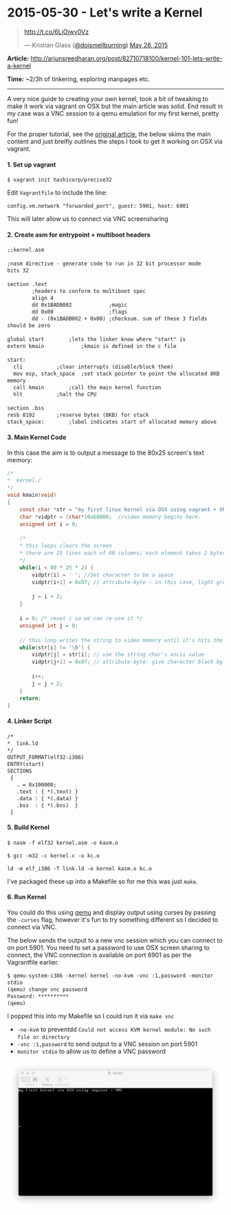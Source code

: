 # 2015-05-30 - Let's write a Kernel

<blockquote class="twitter-tweet" data-conversation="none" data-cards="hidden" data-partner="tweetdeck"><p lang="und" dir="ltr"><a href="http://t.co/6LjOiwv0Vz">http://t.co/6LjOiwv0Vz</a></p>&mdash; Kristian Glass (<a href="https://twitter.com/doismellburning">@doismellburning<a>) <a href="https://twitter.com/doismellburning/status/603982381272453120">May 28, 2015</a></blockquote>
<script async src="//platform.twitter.com/widgets.js" charset="utf-8"></script>

**Article:** http://arjunsreedharan.org/post/82710718100/kernel-101-lets-write-a-kernel

**Time:** ~2/3h of tinkering, exploring manpages etc.

---

A very nice guide to creating your own kernel, took a bit of tweaking to make it
work via vagrant on OSX but the main article was solid. End result in my case was a VNC session to a qemu emulation for my first kernel, pretty fun!

For the proper tutorial, see the [original
article](http://arjunsreedharan.org/post/82710718100/kernel-101-lets-write-a-kernel), the below skims the main content and just breifly outlines the steps I took to get it working on OSX via vagrant.

#### 1. Set up vagrant

```
$ vagrant init hashicorp/precise32
```

Edit `Vagrantfile` to include the line:

```
config.vm.network "forwarded_port", guest: 5901, host: 6901
```

This will later allow us to connect via VNC screensharing

#### 2. Create asm for entrypoint + multiboot headers

```assembly
;;kernel.asm

;nasm directive - generate code to run in 32 bit processor mode
bits 32

section .text
        ;headers to conform to multiboot spec
        align 4
        dd 0x1BADB002            ;magic
        dd 0x00                  ;flags
        dd - (0x1BADB002 + 0x00) ;checksum. sum of these 3 fields should be zero

global start		;lets the linker know where "start" is
extern kmain	        ;kmain is defined in the c file

start:
  cli 			;clear interrupts (disable/block them)
  mov esp, stack_space	;set stack pointer to point the allocated 8KB memory
  call kmain		;call the main kernel function
  hlt		 	;halt the CPU

section .bss
resb 8192		;reserve bytes (8KB) for stack
stack_space:		;label indicates start of allocated memory above
```

#### 3. Main Kernel Code

In this case the aim is to output a message to the 80x25 screen's text memory:

```c
/*
*  kernel.c
*/
void kmain(void)
{
	const char *str = "my first linux kernel via OSX using vagrant + VNC";
	char *vidptr = (char*)0xb8000; 	//video memory begins here.
	unsigned int i = 0;

	/*
	* this loops clears the screen
	* there are 25 lines each of 80 columns; each element takes 2 bytes (16bit)
	*/
	while(i < 80 * 25 * 2) {
		vidptr[i] = ' '; //Set character to be a space
		vidptr[i+1] = 0x07; // attribute-byte - in this case, light grey on black screen
		
		j = i + 2;
	}

	i = 0; /* reset i so we can re-use it */
	unsigned int j = 0;
	
	// this loop writes the string to video memory until it's hits the null string terminator
	while(str[i] != '\0') {
		vidptr[j] = str[i]; // use the string char's ascii value
		vidptr[j+1] = 0x07; // attribute-byte: give character black bg and light grey fg
		
		i++;
		j = j + 2;
	}
	return;
}
```

#### 4. Linker Script

```ld
/*
*  link.ld
*/
OUTPUT_FORMAT(elf32-i386)
ENTRY(start)
SECTIONS
 {
   . = 0x100000;
   .text : { *(.text) }
   .data : { *(.data) }
   .bss  : { *(.bss)  }
 }
 ```

#### 5. Build Kernel

```
$ nasm -f elf32 kernel.asm -o kasm.o
```

```
$ gcc -m32 -c kernel.c -o kc.o
```

```
ld -m elf_i386 -T link.ld -o kernel kasm.o kc.o
```

I've packaged these up into a Makefile so for me this was just `make`.

#### 6. Run Kernel

You could do this using [qemu](http://wiki.qemu.org/Main_Page) and display
output using curses by passing the `-curses` flag, however it's fun to try
something different so I decided to connect via VNC.

The below sends the output
to a new vnc session which you can connect to on port 5901. You need to set a password to use
OSX screen sharing to connect, the VNC connection is available on port 6901 as
per the Vagrantfile earlier.

```
$ qemu-system-i386 -kernel kernel -no-kvm -vnc :1,password -monitor stdio
(qemu) change vnc password
Password: **********
(qemu)
```

I popped this into my Makefile so I could run it via `make vnc`

- `-no-kvm` to preventdd `Could not access KVM kernel module: No such file or directory`
- `-vnc :1,password` to send output to a VNC session on port 5901
- `monitor stdio` to allow us to define a VNC password

![](final-result.png)
